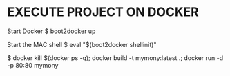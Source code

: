 # EXECUTE PROJECT ON DOCKER

Start Docker
$ boot2docker up

Start the MAC shell
$ eval "$(boot2docker shellinit)"

$ docker kill $(docker ps -q); docker build -t mymony:latest .; docker run -d -p 80:80 mymony
